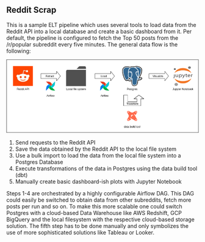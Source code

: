 ## Reddit Scrap

This is a sample ELT pipeline which uses several tools to load data from the Reddit API into a local database and create a basic dashboard from it. Per default, the pipeline is configured to fetch the Top 50 posts from the /r/popular subreddit every five minutes. The general data flow is the following:

![Lorem](img/reddit_scrap_overview.drawio.png)

1. Send requests to the Reddit API
2. Save the data obtained by the Reddit API to the local file system
3. Use a bulk import to load the data from the local file system into a Postgres Database
4. Execute transformations of the data in Postgres using the data build tool (dbt)
5. Manually create basic dashboard-ish plots with Jupyter Notebook

Steps 1-4 are orchestrated by a highly configurable Airflow DAG. This DAG could easily be switched to obtain data from other subreddits, fetch more posts per run and so on. To make this more scalable one could switch Postgres with a cloud-based Data Warehouse like AWS Redshift, GCP BigQuery and the local filesystem with the respective cloud-based storage solution. The fifth step has to be done manually and only symbolizes the use of more sophisticated solutions like Tableau or Looker.
